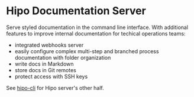 # Hipo Documentation Server

Serve styled documentation in the command line interface. With additional features to improve internal documentation for techical operations teams:

- integrated webhooks server
- easily configure complex multi-step and branched process documentation with folder organization
- write docs in Markdown
- store docs in Git remotes
- protect access with SSH keys

See [hipo-cli](https://github.com/haxansoft/hipo-cli) for Hipo server's other half.
